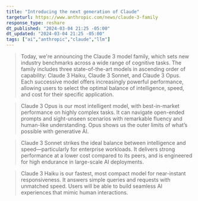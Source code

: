 ```yaml
---
title: "Introducing the next generation of Claude"
targeturl: https://www.anthropic.com/news/claude-3-family
response_type: reshare
dt_published: "2024-03-04 21:25 -05:00"
dt_updated: "2024-03-04 21:25 -05:00"
tags: ["ai","anthropic","claude","llm"]
---
```


> Today, we're announcing the Claude 3 model family, which sets new industry benchmarks across a wide range of cognitive tasks. The family includes three state-of-the-art models in ascending order of capability: Claude 3 Haiku, Claude 3 Sonnet, and Claude 3 Opus. Each successive model offers increasingly powerful performance, allowing users to select the optimal balance of intelligence, speed, and cost for their specific application.

> Claude 3 Opus is our most intelligent model, with best-in-market performance on highly complex tasks. It can navigate open-ended prompts and sight-unseen scenarios with remarkable fluency and human-like understanding. Opus shows us the outer limits of what’s possible with generative AI.

> Claude 3 Sonnet strikes the ideal balance between intelligence and speed—particularly for enterprise workloads. It delivers strong performance at a lower cost compared to its peers, and is engineered for high endurance in large-scale AI deployments.

> Claude 3 Haiku is our fastest, most compact model for near-instant responsiveness. It answers simple queries and requests with unmatched speed. Users will be able to build seamless AI experiences that mimic human interactions.
